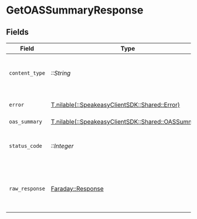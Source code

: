 # GetOASSummaryResponse


## Fields

| Field                                                                                    | Type                                                                                     | Required                                                                                 | Description                                                                              |
| ---------------------------------------------------------------------------------------- | ---------------------------------------------------------------------------------------- | ---------------------------------------------------------------------------------------- | ---------------------------------------------------------------------------------------- |
| `content_type`                                                                           | *::String*                                                                               | :heavy_check_mark:                                                                       | HTTP response content type for this operation                                            |
| `error`                                                                                  | [T.nilable(::SpeakeasyClientSDK::Shared::Error)](../../models/shared/error.md)           | :heavy_minus_sign:                                                                       | Default error response                                                                   |
| `oas_summary`                                                                            | [T.nilable(::SpeakeasyClientSDK::Shared::OASSummary)](../../models/shared/oassummary.md) | :heavy_minus_sign:                                                                       | OK                                                                                       |
| `status_code`                                                                            | *::Integer*                                                                              | :heavy_check_mark:                                                                       | HTTP response status code for this operation                                             |
| `raw_response`                                                                           | [Faraday::Response](https://www.rubydoc.info/gems/faraday/Faraday/Response)              | :heavy_check_mark:                                                                       | Raw HTTP response; suitable for custom response parsing                                  |